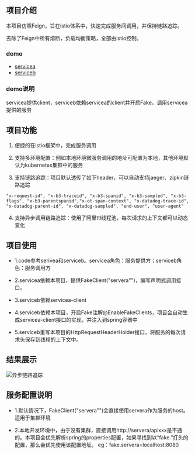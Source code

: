 ## 项目介绍
本项目仿照Feign，旨在istio体系中，快速完成服务间调用，并保持链路追踪。

去除了Feign中所有熔断，负载均衡策略，全部由istio控制。
### demo

- [servicea](https://github.com/ring1012/servicea.git)
- [serviceb](https://github.com/ring1012/serviceb.git) 


### demo说明
  servicea提供client，serviceb依赖servicea的client并开启Fake，调用servicea提供的服务


## 项目功能

1. 便捷的在istio框架中，完成服务调用

2. 支持多环境配置：例如本地环境微服务调用的地址可配置为本地，其他环境默认为kubernetes集群中的服务

3. 支持链路追踪：项目默认透传了如下header，可以自动支持jaeger、zipkin链路追踪
```$xslt
"x-request-id", "x-b3-traceid", "x-b3-spanid", "x-b3-sampled", "x-b3-flags", "x-b3-parentspanid","x-ot-span-context", "x-datadog-trace-id", "x-datadog-parent-id", "x-datadog-sampled", "end-user", "user-agent"

```

4. 支持异步调用链路追踪：使用了阿里ttl线程池，每次请求的上下文都可以动态变化

## 项目使用

* 1.code参考serivea和serviceb。servicea角色：服务提供方；serviceb角色：服务调用方

* 2.servicea依赖本项目，提供FakeClient("servera"")，编写声明式调用接口。

* 3.serviceb依赖servicea-client

* 4.serviceb依赖本项目，开启Fake注解@EnableFakeClients，项目会自动生成servicea-client接口的实现，并注入到spring容器中

* 5.serviceb重写本项目的HttpRequestHeaderHolder接口，将服务的每次请求头保存到线程的上下文中。

## 结果展示

![异步链路追踪](https://www.showdoc.cc/server/api/common/visitfile/sign/d8a3795a3023a1cb790a32238ea14175?showdoc=.jpg "异步链路追踪")

## 服务配置说明

* 1.默认情况下，FakeClient("servera"")会直接使用servera作为服务的host。适用于集群环境

* 2.本地开发环境中，由于没有集群，直接调用http://servera/apixxx是不通的。本项目会优先解析spring的properties配置，如果寻找到以“fake.”打头的配置，那么会优先使用该配置地址。
  eg：fake.servera=localhost:8080 

